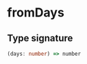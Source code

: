 # fromDays

## Type signature

<!-- prettier-ignore-start -->
```typescript
(days: number) => number
```
<!-- prettier-ignore-end -->
